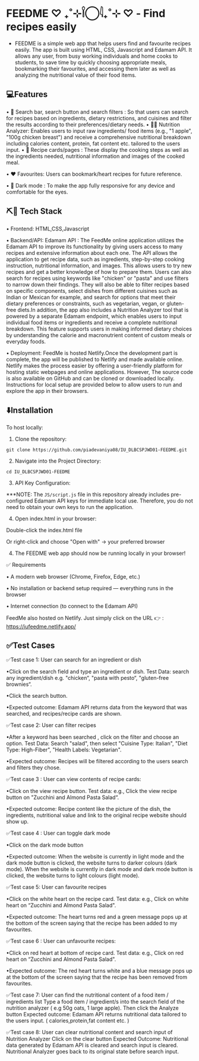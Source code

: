 # FEEDME ♡ ₊˚⊹𓌉◯𓇋₊˚⊹ ♡ - Find recipes easily
- FEEDME is a simple web app that helps users find and favourite recipes easily. The app is built using HTML, CSS, Javascript and Edamam API. It allows any user, from busy working individuals and  home cooks to students, to save time by quickly choosing appropriate meals, bookmarking their favourites, and accessing them later as well as analyzing the nutritional value of their food items. 


## 💻Features
•	🔎 Search bar, search button and search filters : So that users can search for recipes based on ingredients, dietary restrictions, and cuisines and filter the results according to their preferences/dietary needs.
•	🍉🥝 Nutrition Analyzer: Enables users to input raw ingredients/ food items (e.g., "1 apple", "100g chicken breast") and receive a comprehensive nutritional breakdown including calories content, protein, fat content etc. tailored to the users input.
•	🍴 Recipe cards/pages : These display the cooking steps as well as the ingredients needed, nutritional information and images of the cooked meal.

•	❤️ Favourites: Users can bookmark/heart recipes for future reference.

•	🌙 Dark mode : To make the app fully responsive for any device and comfortable for the eyes.

## ⛏️🔨 Tech Stack 
•	Frontend: HTML,CSS,Javascript

•	Backend/API: Edamam API : The FeedMe online application utilizes the Edamam API to improve its functionality by giving users access to many recipes and extensive information about each one. The API allows the application to get recipe data, such as ingredients, step-by-step cooking instruction, nutritional information, and images.  This allows users to try new recipes and get a better knowledge of how to prepare them. Users can also search for recipes using keywords like "chicken" or "pasta" and use filters to narrow down their findings.  They will also be able to filter recipes based on specific components, select dishes from different cuisines such as Indian or Mexican for example, and search for options that meet their dietary preferences or constraints, such as vegetarian, vegan, or gluten-free diets.In addition, the app also includes a Nutrition Analyzer tool that is powered by a separate Edamam endpoint, which enables users to input individual food items or ingredients and receive a complete nutritional breakdown. This feature supports users in making informed dietary choices by understanding the calorie and macronutrient content of custom meals or everyday foods.

•	Deployment:  FeedMe is hosted Netlify.Once the development part is complete, the app will be published to Netlify and made available online.  Netlify makes the process easier by offering a user-friendly platform for hosting static webpages and online applications. However, The source code is also available on GitHub and can be cloned or downloaded locally. Instructions for local setup are provided below to allow users to run and explore the app in their browsers.


## ⬇️Installation
To host locally:

1. Clone the repository:
   

```git clone https://github.com/piadevaniya08/IU_DLBCSPJWD01-FEEDME.git```



2. Navigate into the Project Directory:
   

```cd IU_DLBCSPJWD01-FEEDME```


3. API Key Configuration:

 ***NOTE: The `JS/script.js` file in this repository already includes pre-configured Edamam API keys for immediate local use. Therefore, you do not need to obtain your own keys to run the application.


4. Open index.html in your browser:
   
Double-click the index.html file

Or right-click and choose "Open with" → your preferred browser


4. The FEEDME web app should now be running locally in your browser!


✅ Requirements

•	A modern web browser (Chrome, Firefox, Edge, etc.)

•	No installation or backend setup required — everything runs in the browser

•	Internet connection (to connect to the Edamam API)

FeedMe also hosted on Netlify. 
Just simply click on the URL 👉 : https://iufeedme.netlify.app/

## ✅Test Cases
✅Test case 1: User can search for an ingredient or dish

•Click on the search field and type an ingredient or dish. Test Data: search any ingredient/dish e.g. "chicken“, "pasta with pesto“, "gluten-free brownies“.

 •Click the search button.
 
•Expected outcome: Edamam API returns data from the keyword that was searched, and recipes/recipe cards are shown.

 ✅Test case 2: User can filter recipes      
 
  •After a keyword has been searched , click on the filter and choose an option. Test Data: Search "salad", then select "Cuisine Type: Italian", "Diet Type: High-Fiber", "Health Labels: Vegetarian".
  
•Expected outcome: Recipes will be filtered according to the users search and filters they chose.

✅Test case 3 : User can view contents of recipe cards:

•Click on the view recipe button. Test data: e.g., Click the view recipe button on "Zucchini and Almond Pasta Salad“.

•Expected outcome: Recipe content like the picture of the dish, the ingredients, nutritional value and link to the original recipe website should show up.

✅Test case 4 : User can toggle dark mode

•Click on the dark mode button

•Expected outcome: When the website is currently in light mode and the dark mode button is clicked, the website turns to darker colours (dark mode). When the website is currently in dark mode and dark mode button is clicked, the website turns to light colours (light mode).

✅Test case 5: User can favourite recipes

•Click on the white heart on the recipe card. Test data: e.g.,  Click on white heart on “Zucchini and Almond Pasta Salad".

•Expected outcome: The heart turns red and a green message pops up at the bottom of the screen saying that the recipe has been added to my favourites.

✅Test case 6 : User can unfavourite recipes:

•Click on red heart at bottom of recipe card. Test data: e.g.,  Click on red heart on “Zucchini and Almond Pasta Salad".

•Expected outcome: The red heart turns white and a blue message pops up at the bottom of the screen saying that the recipe has been removed from favourites.

✅Test case 7: User can find the nutritional content of a food item / ingredients list
Type a food item / ingredient/s into the search field of the nutrition analyzer ( e.g 50g oats, 1 large apple).
Then click the Analyze button
Expected outcome: Edamam API returns nutritional data tailored to the users input. ( calories,protein,fat content etc. )

✅Test case 8: User can clear nutritional content and search input of Nutrition Analyzer
Click on the clear button
Expected Outcome: Nutritional data generated by Edamam API is cleared and search input is cleared. Nutritional Analyzer goes back to its original state before search input.





